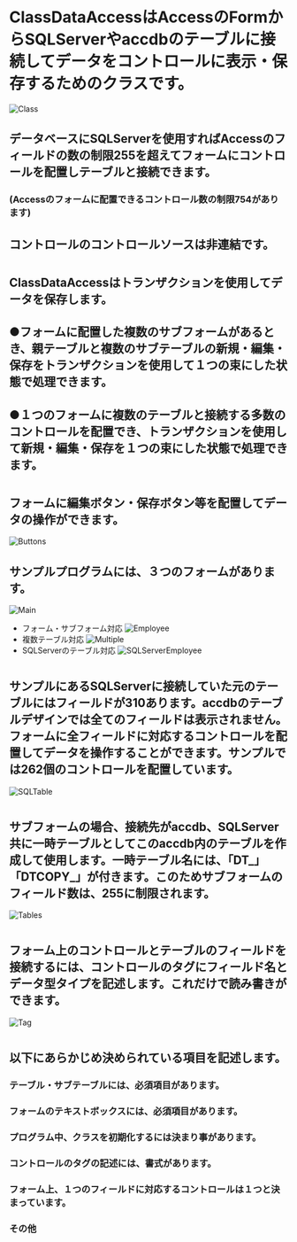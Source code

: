 # ClassDataAccessはAccessのFormからSQLServerやaccdbのテーブルに接続してデータをコントロールに表示・保存するためのクラスです。
![Class](img/Class.png)

## データベースにSQLServerを使用すればAccessのフィールドの数の制限255を超えてフォームにコントロールを配置しテーブルと接続できます。
### (Accessのフォームに配置できるコントロール数の制限754があります)
## コントロールのコントロールソースは非連結です。
# 
## ClassDataAccessはトランザクションを使用してデータを保存します。
## ●フォームに配置した複数のサブフォームがあるとき、親テーブルと複数のサブテーブルの新規・編集・保存をトランザクションを使用して１つの束にした状態で処理できます。
## ●１つのフォームに複数のテーブルと接続する多数のコントロールを配置でき、トランザクションを使用して新規・編集・保存を１つの束にした状態で処理できます。
# 
## フォームに編集ボタン・保存ボタン等を配置してデータの操作ができます。
![Buttons](img/Buttons.png)
## サンプルプログラムには、３つのフォームがあります。
![Main](img/Main.png)
- フォーム・サブフォーム対応
![Employee](img/Employee.png)
- 複数テーブル対応
![Multiple](img/Multiple.png)
- SQLServerのテーブル対応
![SQLServerEmployee](img/SQLServerEmployee.png)
# 
## サンプルにあるSQLServerに接続していた元のテーブルにはフィールドが310あります。accdbのテーブルデザインでは全てのフィールドは表示されません。フォームに全フィールドに対応するコントロールを配置してデータを操作することができます。サンプルでは262個のコントロールを配置しています。
![SQLTable](img/SQLTable.png)
# 
## サブフォームの場合、接続先がaccdb、SQLServer共に一時テーブルとしてこのaccdb内のテーブルを作成して使用します。一時テーブル名には、「DT_」「DTCOPY_」が付きます。このためサブフォームのフィールド数は、255に制限されます。
![Tables](img/Tables.png)
#
## フォーム上のコントロールとテーブルのフィールドを接続するには、コントロールのタグにフィールド名とデータ型タイプを記述します。これだけで読み書きができます。
![Tag](img/Tag.png)
#
## 以下にあらかじめ決められている項目を記述します。
### テーブル・サブテーブルには、必須項目があります。
### フォームのテキストボックスには、必須項目があります。
### プログラム中、クラスを初期化するには決まり事があります。
### コントロールのタグの記述には、書式があります。
### フォーム上、１つのフィールドに対応するコントロールは１つと決まっています。
### その他